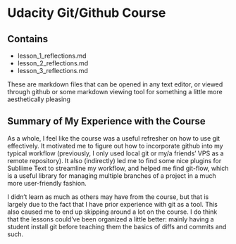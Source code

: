 # Udacity Git/Github Course
## Contains
- lesson_1_reflections.md
- lesson_2_reflections.md
- lesson_3_reflections.md

These are markdown files that can be opened in any text editor, or viewed through github or some markdown viewing tool for something a little more aesthetically pleasing

## Summary of My Experience with the Course
As a whole, I feel like the course was a useful refresher on how to use git effectively. It motivated me to figure out how to incorporate github into my typical workflow (previously, I only used local git or my/a friends’ VPS as a remote repository). It also (indirectly) led me to find some nice plugins for Subliime Text to streamline my workflow, and helped me find git-flow, which is a useful library for managing multiple branches of a project in a much more user-friendly fashion. 

I didn’t learn as much as others may have from the course, but that is largely due to the fact that I have prior experience with git as a tool. This also caused me to end up skipping around a lot on the course. I do think that the lessons could’ve been organized a little better: mainly having a student install git before teaching them the basics of diffs and commits and such. 
